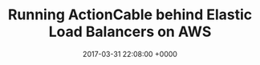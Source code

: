 ---
aliases:
- /blog/2017/03/31/actioncable-on-aws
title: Running ActionCable behind Elastic Load Balancers on AWS
date: 2017-03-31 22:08:00 +0000
external_url: https://unboxed.co/blog/actioncable-on-aws/
thumbnail: https://i2.wp.com/www.awsomeblog.com/wp-content/uploads/2016/09/alb.png
---